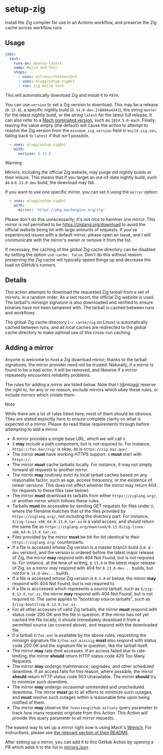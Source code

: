 # setup-zig

Install the Zig compiler for use in an Actions workflow, and preserve the Zig cache across workflow runs.

## Usage

```yaml
jobs:
  test:
    runs-on: ubuntu-latest
    name: Build and Test
    steps:
      - uses: actions/checkout@v3
      - uses: mlugg/setup-zig@v1
      - run: zig build test
```

This will automatically download Zig and install it to `PATH`.

You can use `version` to set a Zig version to download. This may be a release (`0.13.0`), a specific nightly
build (`0.14.0-dev.2+0884a4341`), the string `master` for the latest nightly build, or the string `latest`
for the latest full release. It can also refer to a [Mach nominated version][mach-nominated], such as
`2024.5.0-mach`. Finally, leaving the value empty (the default) will cause the action to attempt to resolve
the Zig version from the `minimum_zig_version` field in `build.zig.zon`, falling back to `latest` if that
isn't possible.

```yaml
  - uses: mlugg/setup-zig@v1
    with:
      version: 0.13.0
```

> [!WARNING]
> Mirrors, including the official Zig website, may purge old nightly builds at their leisure. This means
> that if you target an out-of-date nightly build, such as a `0.11.0-dev` build, the download may fail.

If you want to use one specific mirror, you can set it using the `mirror` option:

```yaml
  - uses: mlugg/setup-zig@v1
    with:
      mirror: 'https://pkg.machengine.org/zig'
```

Please don't do this unnecessarily; it's not nice to hammer one mirror. This mirror is not permitted to
be https://ziglang.org/download to avoid the official website being hit with large amounts of requests.
If you've experienced issues with a default mirror, please open an issue, and I will communicate with the
mirror's owner or remove it from the list.

If necessary, the caching of the global Zig cache directory can be disabled by setting the option
`use-cache: false`. Don't do this without reason: preserving the Zig cache will typically speed things up
and decrease the load on GitHub's runners.

[mach-nominated]: https://machengine.org/about/nominated-zig/

## Details

This action attempts to download the requested Zig tarball from a set of mirrors, in a random order. As
a last resort, the official Zig website is used. The tarball's minisign signature is also downloaded and
verified to ensure binaries have not been tampered with. The tarball is cached between runs and workflows.

The global Zig cache directory (`~/.cache/zig` on Linux) is automatically cached between runs, and all
local caches are redirected to the global cache directory to make optimal use of this cross-run caching.

## Adding a mirror

Anyone is welcome to host a Zig download mirror; thanks to the tarball signatures, the mirror provider need
not be trusted. Naturally, if a mirror is found to be a bad actor, it will be removed, and likewise if a
mirror repeatedly encounters reliability problems.

The rules for adding a mirror are listed below. Note that I (@mlugg) reserve the right to, for any or no
reason, exclude mirrors which obey these rules, or include mirrors which violate them.

> [!NOTE]
> While there are a lot of rules listed here, most of them should be obvious. They are stated explicitly here
> to ensure complete clarity on what is expected of a mirror. Please do read these requirements through before
> attempting to add a mirror.

* A mirror provides a single base URL, which we will call `X`.
* `X` **may** include a path component, but is not required to. For instance, `https://foo.bar/zig/` is okay,
  as is `https://zig.baz.qux/`.
* The mirror **must** have working HTTPS support. `X` **must** start with `https://`.
* The mirror **must** cache tarballs locally. For instance, it may not simply forward all requests to another
  mirror.
* The mirror **may** routinely evict its local tarball caches based on any reasonable factor, such as age,
  access frequency, or the existence of newer versions. This does not affect whether the mirror may return 404
  for requests to these files (see below).
* The mirror **must** download its tarballs from either `https://ziglang.org/`, or another mirror which
  follows these rules.
* Tarballs **must** be accessible by sending GET requests for files under `X`, where the filename matches that
  of the files provided by `https://ziglang.org/`, not including the directory part. For instance,
  `X/zig-linux-x86_64-0.13.0.tar.xz` is a valid access, and should return the same file as
  `https://ziglang.org/download/0.13.0/zig-linux-x86_64-0.13.0.tar.xz`.
* Files provided by the mirror **must** be bit-for-bit identical to their `https://ziglang.org/` counterparts.
* If a file is accessed whose Zig version is a master branch build (i.e. a `-dev` version), and the version is
  ordered before the latest major release of Zig, the mirror **may** respond with 404 Not Found, but is not
  required to. For instance, at the time of writing, `0.13.0` is the latest major release of Zig, so a mirror
  may respond with 404 for `0.13.0-dev...` builds, but *not* for `0.14.0-dev...` builds.
* If a file is accessed whose Zig version is `0.5.0` or below, the mirror **may** respond with 404 Not Found,
  but is not required to.
* If a file is acccessed which represents a *source* tarball, such as `X/zig-0.13.0.tar.xz`, the mirror
  **may** respond with 404 Not Found, but is not required to. The same applies to "bootstrap source tarballs",
  such as `X/zig-bootstrap-0.13.0.tar.xz`.
* For all other accesses of valid Zig tarballs, the mirror **must** respond with status code 200 OK and the
  file in question. If the mirror has not yet cached the file locally, it should immediately download it from
  a permitted source (as covered above), and respond with the downloaded file.
* If a tarball `X/foo.ext` is available by the above rules, requesting the minisign signature file
  `X/foo.ext.minisig` **must** also respond with status code 200 OK and the signature file in question, like
  the tarball itself.
* The mirror **may** rate-limit accesses. If an access failed due to rate-limiting, the mirror **should**
  return HTTP status code 429 Too Many Requests.
* The mirror **may** undergo maintenance, upgrades, and other scheduled downtime. If an access fails for this
  reason, where possible, the mirror **should** return HTTP status code 503 Unavailable. The mirror **should**
  try to minimize such downtime.
* The mirror **may** undergo occasional unintended and unscheduled downtime. The mirror **must** go to all
  efforts to minimize such outages, and **must** resolve such outages within a reasonable time upon being
  notified of them.
* The mirror **may** observe the `?source=github-actions` query parameter to track how many requests originate
  from this Action. This Action will provide this query parameter to all mirror requests.

The easiest way to set up a mirror right now is using Mach's [Wrench][wrench]. For instructions, please see
[the relevant section of their README][setup-wrench].

[wrench]: https://github.com/hexops/wrench
[setup-wrench]: https://github.com/hexops/wrench?tab=readme-ov-file#run-your-own-ziglangorgdownload-mirror

After setting up a mirror, you can add it to this GitHub Action by opening a PR which adds it to the list in
[mirrors.json](https://github.com/mlugg/setup-zig/blob/main/mirrors.json).
